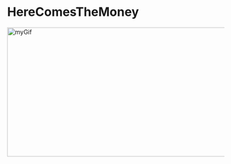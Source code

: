 # HereComesTheMoney

<img src="https://media.giphy.com/media/vLPrnuVyOZ1YjuOtYA/giphy-downsized-large.gif" alt="myGif" width="800px" height="300" />
